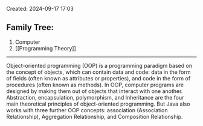 Created: 2024-09-17 17:03
## Family Tree:
1. Computer
2. [[Programming Theory]]
-- -
Object-oriented programming (OOP) is a programming paradigm based on the concept of objects, which can contain data and code: data in the form of fields (often known as attributes or properties), and code in the form of procedures (often known as methods). In OOP, computer programs are designed by making them out of objects that interact with one another.
Abstraction, encapsulation, polymorphism, and Inheritance are the four main theoretical principles of object-oriented programming. But Java also works with three further OOP concepts: association (Association Relationship), Aggregation Relationship, and Composition Relationship.